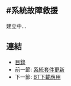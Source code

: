 #系統故障救援
---

建立中...

## 連結

   * [目錄](<index.md>)
   * 前一節: [系統套件更新](<03.01.md>)
   * 下一節: [BT下載應用](<03.03.md>)